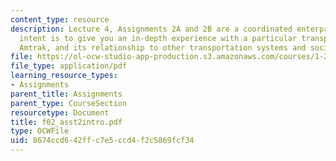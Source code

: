 ```yaml
---
content_type: resource
description: Lecture 4, Assignments 2A and 2B are a coordinated enterprise. The overall
  intent is to give you an in-depth experience with a particular transportation system,
  Amtrak, and its relationship to other transportation systems and societal issues.
file: https://ol-ocw-studio-app-production.s3.amazonaws.com/courses/1-221j-transportation-systems-fall-2004/8674ccd642ffc7e5ccd4f2c5869fcf34_f02_asst2intro.pdf
file_type: application/pdf
learning_resource_types:
- Assignments
parent_title: Assignments
parent_type: CourseSection
resourcetype: Document
title: f02_asst2intro.pdf
type: OCWFile
uid: 8674ccd6-42ff-c7e5-ccd4-f2c5869fcf34
---
```

